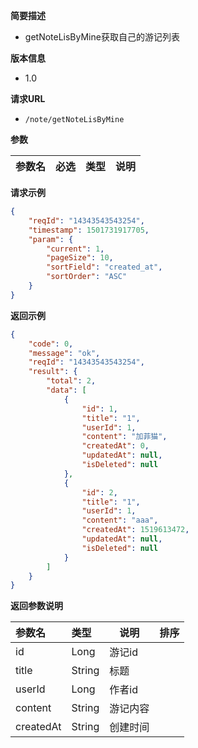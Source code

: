 **简要描述** 
- getNoteLisByMine获取自己的游记列表

**版本信息**
- 1.0

**请求URL** 
- `/note/getNoteLisByMine `

**参数** 

|参数名|必选|类型|说明|
|:---- |:---   |:---|:----- |


**请求示例**

```JSON
{
	"reqId": "14343543543254",
	"timestamp": 1501731917705,
	"param": {
		"current": 1,
		"pageSize": 10,
		"sortField": "created_at",
		"sortOrder": "ASC"
	}
}
```



 **返回示例**

```JSON
{
    "code": 0,
    "message": "ok",
    "reqId": "14343543543254",
    "result": {
        "total": 2,
        "data": [
            {
                "id": 1,
                "title": "1",
                "userId": 1,
                "content": "加菲猫",
                "createdAt": 0,
                "updatedAt": null,
                "isDeleted": null
            },
            {
                "id": 2,
                "title": "1",
                "userId": 1,
                "content": "aaa",
                "createdAt": 1519613472,
                "updatedAt": null,
                "isDeleted": null
            }
        ]
    }
}
```



 **返回参数说明** 

|参数名|类型|说明|排序|
|:----- |:-----|-----  |-----  |
|id | Long   |游记id  | 
|title |String |标题 |
|userId  |Long |作者id |
|content |String |游记内容 |
|createdAt |String |创建时间 |
